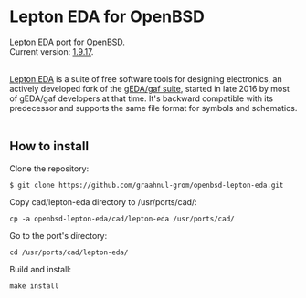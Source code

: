Lepton EDA for OpenBSD
======================

Lepton EDA port for OpenBSD.
<br />
Current version: [1.9.17](https://github.com/lepton-eda/lepton-eda/releases/tag/1.9.17.20211219).
<br />
<br />


[Lepton EDA](https://github.com/lepton-eda/lepton-eda)
is a suite of free software tools for designing electronics,
an actively developed fork of the
[gEDA/gaf suite](http://wiki.geda-project.org/geda:gaf),
started in late 2016 by most of gEDA/gaf developers at that time.
It's backward compatible with its predecessor and
supports the same file format for symbols and schematics.
<br />
<br />


How to install
--------------
Clone the repository:
```
$ git clone https://github.com/graahnul-grom/openbsd-lepton-eda.git
```

Copy cad/lepton-eda directory to /usr/ports/cad/:
```
cp -a openbsd-lepton-eda/cad/lepton-eda /usr/ports/cad/
```

Go to the port's directory:
```
cd /usr/ports/cad/lepton-eda/
```

Build and install:
```
make install
```

